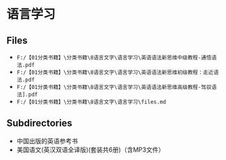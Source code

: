 # 语言学习

## Files

- `F:/【01分类书籍】\分类书籍\8语言文字\语言学习\英语语法新思维中级教程-通悟语法.pdf`
- `F:/【01分类书籍】\分类书籍\8语言文字\语言学习\英语语法新思维初级教程：走近语法.pdf`
- `F:/【01分类书籍】\分类书籍\8语言文字\语言学习\英语语法新思维高级教程-驾驭语法].pdf`
- `F:/【01分类书籍】\分类书籍\8语言文字\语言学习\files.md`

## Subdirectories

- 中国出版的英语参考书
- 美国语文(英汉双语全译版)(套装共6册)（含MP3文件）
